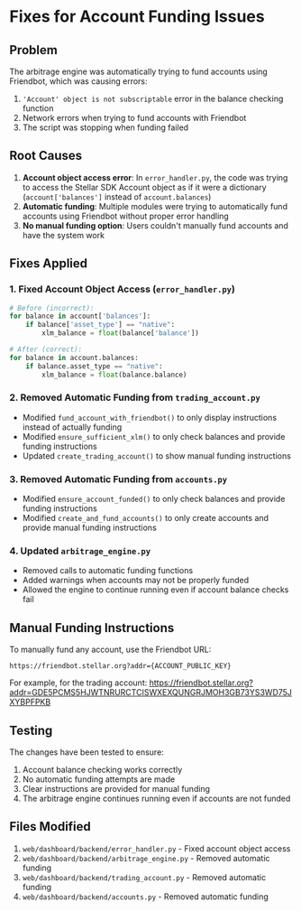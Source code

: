 # Fixes for Account Funding Issues

## Problem
The arbitrage engine was automatically trying to fund accounts using Friendbot, which was causing errors:
1. `'Account' object is not subscriptable` error in the balance checking function
2. Network errors when trying to fund accounts with Friendbot
3. The script was stopping when funding failed

## Root Causes
1. **Account object access error**: In `error_handler.py`, the code was trying to access the Stellar SDK Account object as if it were a dictionary (`account['balances']` instead of `account.balances`)
2. **Automatic funding**: Multiple modules were trying to automatically fund accounts using Friendbot without proper error handling
3. **No manual funding option**: Users couldn't manually fund accounts and have the system work

## Fixes Applied

### 1. Fixed Account Object Access (`error_handler.py`)
```python
# Before (incorrect):
for balance in account['balances']:
    if balance['asset_type'] == "native":
        xlm_balance = float(balance['balance'])

# After (correct):
for balance in account.balances:
    if balance.asset_type == "native":
        xlm_balance = float(balance.balance)
```

### 2. Removed Automatic Funding from `trading_account.py`
- Modified `fund_account_with_friendbot()` to only display instructions instead of actually funding
- Modified `ensure_sufficient_xlm()` to only check balances and provide funding instructions
- Updated `create_trading_account()` to show manual funding instructions

### 3. Removed Automatic Funding from `accounts.py`
- Modified `ensure_account_funded()` to only check balances and provide funding instructions
- Modified `create_and_fund_accounts()` to only create accounts and provide manual funding instructions

### 4. Updated `arbitrage_engine.py`
- Removed calls to automatic funding functions
- Added warnings when accounts may not be properly funded
- Allowed the engine to continue running even if account balance checks fail

## Manual Funding Instructions
To manually fund any account, use the Friendbot URL:
```
https://friendbot.stellar.org?addr={ACCOUNT_PUBLIC_KEY}
```

For example, for the trading account:
https://friendbot.stellar.org?addr=GDE5PCMS5HJWTNRURCTCISWXEXQUNGRJMOH3GB73YS3WD75JXYBPFPKB

## Testing
The changes have been tested to ensure:
1. Account balance checking works correctly
2. No automatic funding attempts are made
3. Clear instructions are provided for manual funding
4. The arbitrage engine continues running even if accounts are not funded

## Files Modified
1. `web/dashboard/backend/error_handler.py` - Fixed account object access
2. `web/dashboard/backend/arbitrage_engine.py` - Removed automatic funding
3. `web/dashboard/backend/trading_account.py` - Removed automatic funding
4. `web/dashboard/backend/accounts.py` - Removed automatic funding
